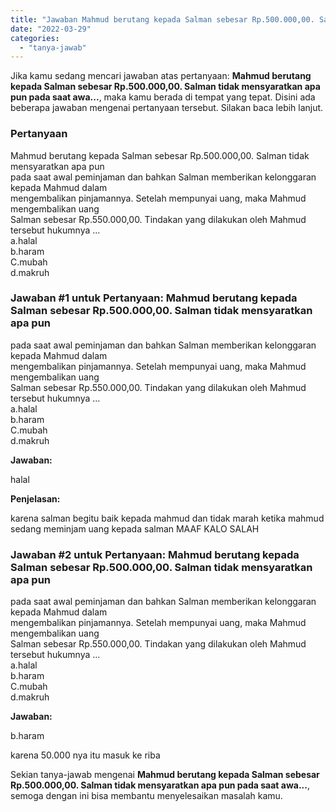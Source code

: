 ```yaml
---
title: "Jawaban Mahmud berutang kepada Salman sebesar Rp.500.000,00. Salman tidak mensyaratkan apa pun pada saat awa..."
date: "2022-03-29"
categories: 
  - "tanya-jawab"
---
```


Jika kamu sedang mencari jawaban atas pertanyaan: **Mahmud berutang kepada Salman sebesar Rp.500.000,00. Salman tidak mensyaratkan apa pun pada saat awa...**, maka kamu berada di tempat yang tepat. Disini ada beberapa jawaban mengenai pertanyaan tersebut. Silakan baca lebih lanjut.

### Pertanyaan

Mahmud berutang kepada Salman sebesar Rp.500.000,00. Salman tidak mensyaratkan apa pun  
pada saat awal peminjaman dan bahkan Salman memberikan kelonggaran kepada Mahmud dalam  
mengembalikan pinjamannya. Setelah mempunyai uang, maka Mahmud mengembalikan uang  
Salman sebesar Rp.550.000,00. Tindakan yang dilakukan oleh Mahmud tersebut hukumnya ...  
a.halal  
b.haram  
C.mubah  
d.makruh​

### Jawaban #1 untuk Pertanyaan: Mahmud berutang kepada Salman sebesar Rp.500.000,00. Salman tidak mensyaratkan apa pun  
pada saat awal peminjaman dan bahkan Salman memberikan kelonggaran kepada Mahmud dalam  
mengembalikan pinjamannya. Setelah mempunyai uang, maka Mahmud mengembalikan uang  
Salman sebesar Rp.550.000,00. Tindakan yang dilakukan oleh Mahmud tersebut hukumnya ...  
a.halal  
b.haram  
C.mubah  
d.makruh​

**Jawaban:**

halal

**Penjelasan:**

karena salman begitu baik kepada mahmud dan tidak marah ketika mahmud sedang meminjam uang kepada salman MAAF KALO SALAH

### Jawaban #2 untuk Pertanyaan: Mahmud berutang kepada Salman sebesar Rp.500.000,00. Salman tidak mensyaratkan apa pun  
pada saat awal peminjaman dan bahkan Salman memberikan kelonggaran kepada Mahmud dalam  
mengembalikan pinjamannya. Setelah mempunyai uang, maka Mahmud mengembalikan uang  
Salman sebesar Rp.550.000,00. Tindakan yang dilakukan oleh Mahmud tersebut hukumnya ...  
a.halal  
b.haram  
C.mubah  
d.makruh​

**Jawaban:**

b.haram

karena 50.000 nya itu masuk ke riba

Sekian tanya-jawab mengenai **Mahmud berutang kepada Salman sebesar Rp.500.000,00. Salman tidak mensyaratkan apa pun pada saat awa...**, semoga dengan ini bisa membantu menyelesaikan masalah kamu.
